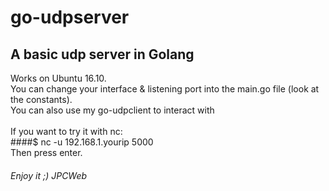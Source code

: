 # go-udpserver
## A basic udp server in Golang

Works on Ubuntu 16.10.<br />
You can change your interface & listening port into the main.go file (look at the constants).<br />
You can also use my go-udpclient to interact with <br/><br/>
If you want to try it with nc: <br/>
####$ nc -u 192.168.1.yourip 5000 <br/>
Then press enter.

###### Enjoy it ;) JPCWeb